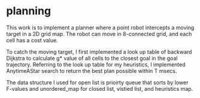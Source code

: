 # planning

This work is to implement a planner where a point robot intercepts a moving target in a 2D grid map. 
The robot can move in 8-connected grid, and each cell has a cost value. 

To catch the moving target, I first implemented a look up table of backward Dijkstra to calculate g* value of all cells to the closest goal in the goal trajectory. Referring to the look up table for my heuristics, I implemented AnytimeAStar search to return the best plan possible within T msecs.

The data structure I used for open list is prioirty queue that sorts by lower F-values and unordered_map for closed list, vistied list, and heuristics map.
